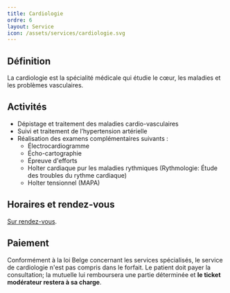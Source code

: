 ```yaml
---
title: Cardiologie
ordre: 6
layout: Service
icon: /assets/services/cardiologie.svg
---
```

## Définition
La cardiologie est la spécialité médicale qui étudie le cœur, les maladies et les problèmes vasculaires.

## Activités
- Dépistage et traitement des maladies cardio-vasculaires
- Suivi et traitement de l’hypertension artérielle
- Réalisation des examens complémentaires suivants :
  - Électrocardiogramme
  - Écho-cartographie
  - Épreuve d'efforts
  - Holter cardiaque pur les maladies rythmiques (Rythmologie: Étude des troubles du rythme cardiaque)
  - Holter tensionnel (MAPA)

## Horaires et rendez-vous
[Sur rendez-vous](/rendez-vous).

## Paiement
Conformément à la loi Belge concernant les services spécialisés, le service de cardiologie n'est pas compris dans le forfait. Le patient doit payer la consultation; la mutuelle lui remboursera une partie déterminée et **le ticket modérateur restera à sa charge**.

